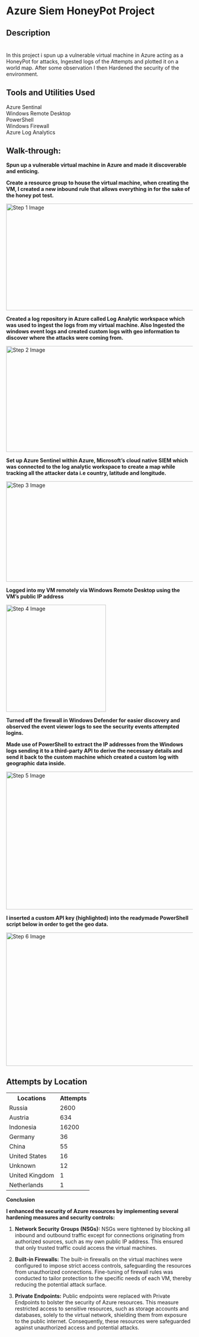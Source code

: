 <!DOCTYPE html>
<html lang="en">
<head>
<meta charset="UTF-8">
<meta name="viewport" content="width=device-width, initial-scale=1.0">
</head>
<body>

<h1>Azure Siem HoneyPot Project</h1>

<h2>Description</h2>
<h1></h1>

<p>In this project i spun up a vulnerable virtual machine in Azure acting as a HoneyPot for attacks, Ingested logs of the Attempts and plotted it on a world map. After some observation I then Hardened the security of the environment.</p>

<h2>Tools and Utilities Used</h2>
<p>Azure Sentinal <br />
Windows Remote Desktop <br />
PowerShell <br />
Windows Firewall <br />
Azure Log Analytics</p>

<h2>Walk-through:</h2>

<p align="center">
  <p><b>Spun up a vulnerable virtual machine in Azure and made it discoverable and enticing.</b></p>
  <p><b>Create a resource group to house the virtual machine, when creating the VM, I created a new inbound rule that allows everything in for the sake of the honey pot test.</b></p>
  
  <a href="https://i.imgur.com/onL3WI1.png" target="_blank"><img src="https://i.imgur.com/onL3WI1.png" width="603" height="288" alt="Step 1 Image"></a>

  <p><b>Created a log repository in Azure called Log Analytic workspace which was used to ingest the logs from my virtual machine. Also Ingested the windows event logs and created custom logs with geo information to discover where the attacks were coming from.</b></p>

  <a href="https://i.imgur.com/o5nriay.jpeg" target="_blank"><img src="https://i.imgur.com/o5nriay.jpeg" width="606" height="286" alt="Step 2 Image"></a>

  <p><b>Set up Azure Sentinel within Azure, Microsoft’s cloud native SIEM which was connected to the log analytic workspace to create a map while tracking all the attacker data i.e country, latitude and longitude.</b></p>

  <a href="https://i.imgur.com/JQkMiKr.png" target="_blank"><img src="https://i.imgur.com/JQkMiKr.png" width="623" height="271" alt="Step 3 Image"></a>

  <p><b>Logged into my VM remotely via Windows Remote Desktop using the VM’s public IP address</b></p>

  <a href="https://i.imgur.com/KegntUb.png" target="_blank"><img src="https://i.imgur.com/KegntUb.png" width="269" height="289" alt="Step 4 Image"></a>

  <p><b>Turned off the firewall in Windows Defender for easier discovery and observed the event viewer logs to see the security events attempted logins.</b></p>
  <p><b>Made use of PowerShell to extract the IP addresses from the Windows logs sending it to a third-party API to derive the necessary details and send it back to the custom machine which created a custom log with geographic data inside.</b></p>

  <a href="https://i.imgur.com/tOGZmbH.png" target="_blank"><img src="https://i.imgur.com/tOGZmbH.png" width="623" height="372" alt="Step 5 Image"></a>

  <p><b>I inserted a custom API key (highlighted) into the readymade PowerShell script below in order to get the geo data.</b></p>

  <a href="https://i.imgur.com/AV4dMkU.png" target="_blank"><img src="https://i.imgur.com/AV4dMkU.png" width="624" height="360" alt="Step 6 Image"></a>

</p>

<h2>Attempts by Location</h2>

<table>
    <tr>
        <th>Locations</th>
        <th>Attempts</th>
    </tr>
    <tr>
        <td>Russia</td>
        <td>2600</td>
    </tr>
    <tr>
        <td>Austria</td>
        <td>634</td>
    </tr>
    <tr>
        <td>Indonesia</td>
        <td>16200</td>
    </tr>
    <tr>
        <td>Germany</td>
        <td>36</td>
    </tr>
    <tr>
        <td>China</td>
        <td>55</td>
    </tr>
    <tr>
        <td>United States</td>
        <td>16</td>
    </tr>
    <tr>
        <td>Unknown</td>
        <td>12</td>
    </tr>
    <tr>
        <td>United Kingdom</td>
        <td>1</td>
    </tr>
    <tr>
        <td>Netherlands</td>
        <td>1</td>
    </tr>
</table>

<p><b>Conclusion</b></p>
<p><b>I enhanced the security of Azure resources by implementing several hardening measures and security controls:</b></p>
<ol>
    <li><p><b>Network Security Groups (NSGs):</b> NSGs were tightened by blocking all inbound and outbound traffic except for connections originating from authorized sources, such as my own public IP address. This ensured that only trusted traffic could access the virtual machines.</p></li>
    <li><p><b>Built-in Firewalls:</b> The built-in firewalls on the virtual machines were configured to impose strict access controls, safeguarding the resources from unauthorized connections. Fine-tuning of firewall rules was conducted to tailor protection to the specific needs of each VM, thereby reducing the potential attack surface.</p></li>
    <li><p><b>Private Endpoints:</b> Public endpoints were replaced with Private Endpoints to bolster the security of Azure resources. This measure restricted access to sensitive resources, such as storage accounts and databases, solely to the virtual network, shielding them from exposure to the public internet. Consequently, these resources were safeguarded against unauthorized access and potential attacks.</p></li>
</ol>

</body>
</html>




